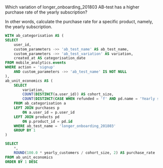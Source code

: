 Which variation of longer_onboarding_201803 AB-test has a higher purchase rate of the yearly subscription?

In other words, calculate the purchase rate for a specific product, namely, the yearly subscription.

```sql
WITH ab_categorisation AS (
SELECT 
	user_id,
	custom_parameters ->> 'ab_test_name' AS ab_test_name,
	custom_parameters ->> 'ab_test_variation' AS variation,
	created_at AS categorisation_date
FROM mobile_analytics.events
WHERE action = 'signup' 
	AND custom_parameters ->> 'ab_test_name' IS NOT NULL
), 
ab_unit_economics AS (
	SELECT 
		variation,
		COUNT(DISTINCT(a.user_id)) AS cohort_size,
		COUNT(DISTINCT(CASE WHEN refunded = 'f' AND pd.name = 'Yearly subscription' THEN p.user_id END)) AS yearly_customers
	FROM ab_categorisation a
	LEFT JOIN purchases p
		ON a.user_id = p.user_id
	LEFT JOIN products pd  
		ON p.product_id = pd.id
	WHERE ab_test_name = 'longer_onboarding_201803'
	GROUP BY 1
)

SELECT 
	*,
	ROUND(100.0 * yearly_customers / cohort_size, 2) AS purchase_rate
FROM ab_unit_economics
ORDER BY 1 DESC

```